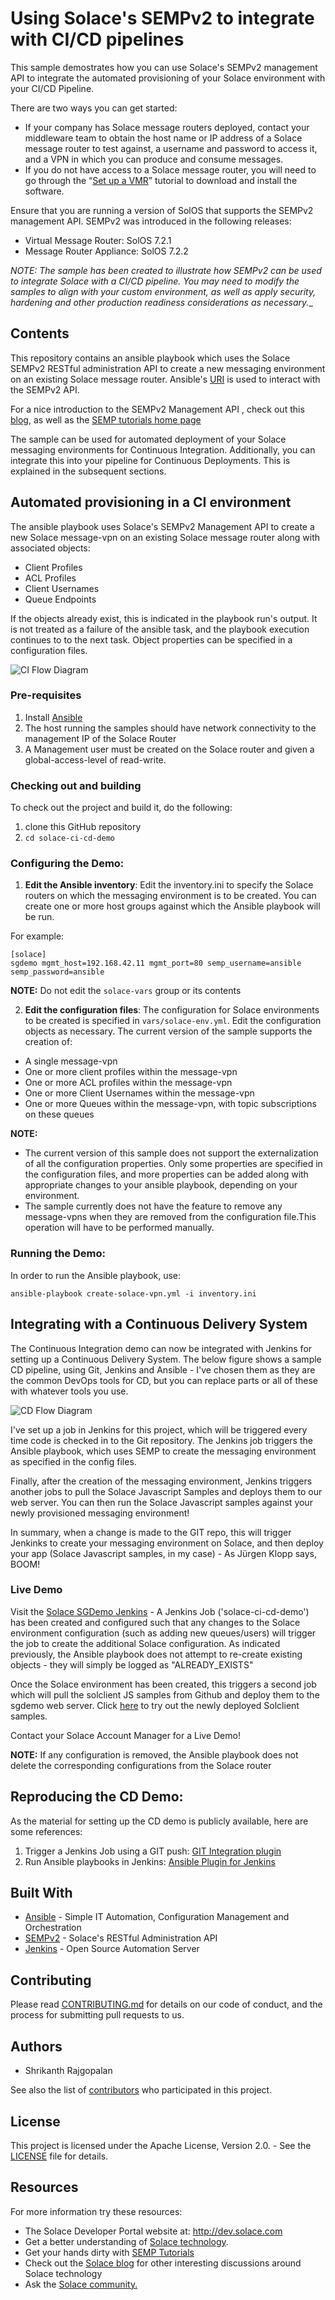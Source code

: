 # Using Solace's SEMPv2 to integrate with CI/CD pipelines

This sample demostrates how you can use Solace's SEMPv2 management API to integrate the automated provisioning of your Solace environment with your CI/CD Pipeline. 

There are two ways you can get started:

- If your company has Solace message routers deployed, contact your middleware team to obtain the host name or IP address of a Solace message router to test against, a username and password to access it, and a VPN in which you can produce and consume messages.
- If you do not have access to a Solace message router, you will need to go through the “[Set up a VMR](http://docs.solace.com/Solace-VMR-Set-Up/Setting-Up-VMRs.htm)” tutorial to download and install the software.

Ensure that you are running a version of SolOS that supports the SEMPv2 management API. SEMPv2 was introduced in the following releases:
- Virtual Message Router: SolOS 7.2.1
- Message Router Appliance: SolOS 7.2.2

_NOTE: The sample has been created to illustrate how SEMPv2 can be used to integrate Solace with a CI/CD pipeline. You may need to modify the samples to align with your custom environment, as well as apply security, hardening and other production readiness considerations as necessary.__

## Contents

This repository contains an ansible playbook which uses the Solace SEMPv2 RESTful administration API to create a new messaging environment on an existing Solace message router. Ansible's [URI](http://docs.ansible.com/ansible/latest/uri_module.html) is used to interact with the SEMPv2 API. 

For a nice introduction to the SEMPv2 Management API , check out this [blog](https://solace.com/blog/products-tech/introducing-semp-v2-solace-message-routers-configuration-reinvented), as well as the [SEMP tutorials home page](http://dev.solace.com/get-started/semp-tutorials/)

The sample can be used for automated deployment of your Solace messaging environments for Continuous Integration. Additionally, you can integrate this into your pipeline for Continuous Deployments. This is explained in the subsequent sections.

## Automated provisioning in a CI environment

The ansible playbook uses Solace's SEMPv2 Management API to create a new Solace message-vpn on an existing Solace message router along with associated objects:

- Client Profiles
- ACL Profiles
- Client Usernames
- Queue Endpoints

If the objects already exist, this is indicated in the playbook run's output. It is not treated as a failure of the ansible task, and the playbook execution continues to to the next task. Object properties can be specified in a configuration files.

![CI Flow Diagram](https://github.com/srajgopalan/solace-ci-cd-demo/blob/master/images/CI.jpg "Continuous Integration using Anisble and SEMPv2")

### Pre-requisites

1. Install [Ansible](https://www.ansible.com)
2. The host running the samples should have network connectivity to the management IP of the Solace Router
3. A Management user must be created on the Solace router and given a global-access-level of read-write.

### Checking out and building

To check out the project and build it, do the following:

  1. clone this GitHub repository
  2. `cd solace-ci-cd-demo`
 
### Configuring the Demo:

1. __Edit the Ansible inventory__: Edit the inventory.ini to specify the Solace routers on which the messaging environment is to be created. You can create one or more host groups against which the Ansible playbook will be run. 

For example:

```
[solace]
sgdemo mgmt_host=192.168.42.11 mgmt_port=80 semp_username=ansible semp_password=ansible
```

__NOTE:__ Do not edit the `solace-vars` group or its contents

2. __Edit the configuration files__: The configuration for Solace environments to be created is specified in `vars/solace-env.yml`. Edit the configuration objects as necessary. The current version of the sample supports the creation of:

- A single message-vpn
- One or more client profiles within the message-vpn
- One or more ACL profiles within the message-vpn
- One or more Client Usernames within the message-vpn
- One or more Queues within the message-vpn, with topic subscriptions on these queues

__NOTE:__ 

- The current version of this sample does not support the externalization of all the configuration properties. Only some properties are specified in the configuration files, and more properties can be added along with appropriate changes to your ansible playbook, depending on your environment.
- The sample currently does not have the feature to remove any message-vpns when they are removed from the configuration file.This operation will have to be performed manually.

### Running the Demo:

In order to run the Ansible playbook, use:

`ansible-playbook create-solace-vpn.yml -i inventory.ini `

## Integrating with a Continuous Delivery System

The Continuous Integration demo can now be integrated with Jenkins for setting up a Continuous Delivery System. The below figure shows a sample CD pipeline, using Git, Jenkins and Ansible - I've chosen them as they are the common DevOps tools for CD, but you can replace parts or all of these with whatever tools you use. 

![CD Flow Diagram](https://github.com/srajgopalan/solace-ci-cd-demo/blob/master/images/CD.jpg "Continuous Delivery using Git, Jenkins, Anisble and SEMPv2")

I've set up a job in Jenkins for this project, which will be triggered every time code is checked in to the Git repository. The Jenkins job triggers the Ansible playbook, which uses SEMP to create the messaging environment as specified in the config files.

Finally, after the creation of the messaging environment, Jenkins triggers another jobs to pull the Solace Javascript Samples and deploys them to our web server. You can then run the Solace Javascript samples against your newly provisioned messaging environment! 

In summary, when a change is made to the GIT repo, this will trigger Jenkinks to create your messaging environment on Solace, and then deploy your app (Solace Javascript samples, in my case) - As Jürgen Klopp says, BOOM!

### Live Demo

Visit the [Solace SGDemo Jenkins](http://sgdemo.solace.com/jenkins/job/solace-ci-cd-demo/) - A Jenkins Job ('solace-ci-cd-demo') has been created and configured such that any changes to the Solace environment configuration (such as adding new queues/users) will trigger the job to create the additional Solace configuration. As indicated previously, the Ansible playbook does not attempt to re-create existing objects - they will simply be logged as "ALREADY_EXISTS"

Once the Solace environment has been created, this triggers a second job which will pull the solclient JS samples from Github and deploy them to the sgdemo web server. Click [here](http://sgdemo.solace.com/solclientjs-7.2.1) to try out the newly deployed Solclient samples.

Contact your Solace Account Manager for a Live Demo!

__NOTE:__ If any configuration is removed, the Ansible playbook does not delete the corresponding configurations from the Solace router

## Reproducing the CD Demo:

As the material for setting up the CD demo is publicly available, here are some references:

1. Trigger a Jenkins Job using a GIT push: [GIT Integration plugin](https://wiki.jenkins.io/display/JENKINS/GitHub+Integration+Plugin)
2. Run Ansible playbooks in Jenkins: [Ansible Plugin for Jenkins](https://wiki.jenkins.io/display/JENKINS/Ansible+Plugin)

## Built With

- [Ansible](https://www.ansible.com) - Simple IT Automation, Configuration Management and Orchestration
- [SEMPv2](https://docs.solace.com/SEMP/SEMP-Home.htm) - Solace's RESTful Administration API 
- [Jenkins](https://jenkins.io/) - Open Source Automation Server

## Contributing

Please read [CONTRIBUTING.md](CONTRIBUTING.md) for details on our code of conduct, and the process for submitting pull requests to us.

## Authors

- Shrikanth Rajgopalan

See also the list of [contributors](https://github.com/srajgopalan/solace-ci-cd-demo/contributors) who participated in this project.

## License

This project is licensed under the Apache License, Version 2.0. - See the [LICENSE](LICENSE) file for details.

## Resources

For more information try these resources:

- The Solace Developer Portal website at: http://dev.solace.com
- Get a better understanding of [Solace technology](http://dev.solace.com/tech/).
- Get your hands dirty with [SEMP Tutorials](http://dev.solace.com/get-started/semp-tutorials/)
- Check out the [Solace blog](http://dev.solace.com/blog/) for other interesting discussions around Solace technology
- Ask the [Solace community.](http://dev.solace.com/community/)
